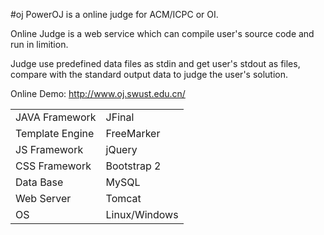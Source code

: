 #oj
PowerOJ is a online judge for ACM/ICPC or OI.

Online Judge is a web service which can compile user's source code and run in limition. 

Judge use predefined data files as stdin and get user's stdout as files, compare with the standard output data to judge the user's solution.

Online Demo: http://www.oj.swust.edu.cn/

<table>
  <tbody>
    <tr><td> JAVA Framework  </td> <td> JFinal        </td></tr>
    <tr><td> Template Engine </td> <td> FreeMarker    </td></tr>
    <tr><td> JS Framework    </td> <td> jQuery        </td></tr>
    <tr><td> CSS Framework   </td> <td> Bootstrap 2   </td></tr> 
    <tr><td> Data Base       </td> <td> MySQL         </td></tr>
    <tr><td> Web Server      </td> <td> Tomcat        </td></tr> 
    <tr><td> OS              </td> <td> Linux/Windows </td></tr>
  </tbody>
</table>
